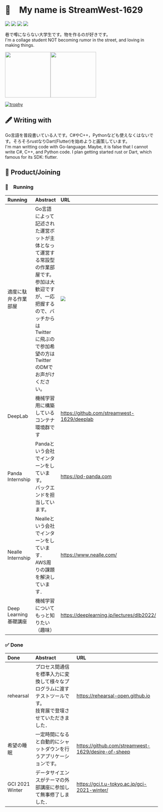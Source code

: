 # 🔖　My name is StreamWest-1629

[![](https://img.shields.io/twitter/follow/streamwest1629?color=%234Bf&label=followers&style=plastic&logo=twitter&logoColor=white)](https://twitter.com/streamwest1629) [![](https://img.shields.io/github/followers/streamwest-1629?color=%2384F&label=followers&logo=github&style=plastic)](https://github.com/streamwest-1629) [![](https://img.shields.io/endpoint?url=https%3A%2F%2Fatcoder-badges.now.sh%2Fapi%2Fatcoder%2Fjson%2Fstreamwest1629&style=plastic)](https://atcoder.jp/users/streamwest1629) [![](https://img.shields.io/badge/Zenn-streamwest1629-lightgrey?style=plastic&logo=zenn)](https://zenn.dev/streamwest1629)


巷で噂にならない大学生です。物を作るのが好きです。<br>
I'm a collage student NOT becoming rumor in the street, and loving in making things.

<div style="vertical-align:center;">
<img height="150px" src="https://github-readme-stats.vercel.app/api/?username=streamwest-1629&show_icons=true&count_private=true"/><img height="150px" src="https://github-readme-stats.vercel.app/api/top-langs/?username=streamwest-1629&layout=compact"/>
</div>

[![trophy](https://github-profile-trophy.vercel.app/?username=streamwest-1629&column=7
)](https://github.com/ryo-ma/github-profile-trophy)

## 🖋 Writing with
Go言語を普段書いている人です。C#やC++，Pythonなども使えなくはないです。そろそろrustなりDart(Flutter)を始めようと画策しています。<br>
I'm man writting code with Go-language. Maybe, it is false that I cannot write C#, C++, and Python code. I plan getting started rust or Dart, which famous for its SDK: flutter.
## 🎁 Product/Joining
### 🚀　Running
| Running | Abstract | URL |
| :-- | :-- | :-- |
| 適度に駄弁る作業部屋 | Go言語によって記述された運営ボットが主体となって運営する常設型の作業部屋です。<br>参加は大歓迎ですが、一応把握するので、バッチからはTwitterに飛ぶので参加希望の方はTwitterのDMでお声がけください。 |  [![](https://img.shields.io/discord/882251541757718609?color=red&label=52%2F69%20min.%20%E3%82%82%E3%81%8F%E3%82%82%E3%81%8F%E4%BC%9A&logo=discord&logoColor=white&style=plastic)](https://twitter.com/streamwest1629) |
| DeepLab | 機械学習用に構築しているコンテナ環境群です | https://github.com/streamwest-1629/deeplab |
| Panda Internship | Pandaという会社でインターンをしています。<br>バックエンドを担当しています。 | https://pd-panda.com |
| Nealle Internship | Nealleという会社でインターンをしています．<br>AWS周りの課題を解決しています． | https://www.nealle.com/ |
| Deep Learning基礎講座 | 機械学習についてもっと知りたい（趣味） | https://deeplearning.jp/lectures/dlb2022/ |

### ✅ Done
| Done | Abstract | URL |
| :-- | :-- | :-- |
| rehearsal | プロセス間通信を標準入力に変換して様々なプログラムに渡すテストツールです。<br>技育展で登壇させていただきました． | https://rehearsal-open.github.io |
| 希望の睡眠 | 一定時間になると自動的にシャットダウンを行うアプリケーションです。 | https://github.com/streamwest-1629/desire-of-sheep |
| GCI 2021 Winter | データサイエンスがテーマの外部講座に参加して無事修了しました． | https://gci.t.u-tokyo.ac.jp/gci-2021-winter/ |

